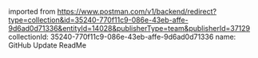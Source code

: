 imported from https://www.postman.com/v1/backend/redirect?type=collection&id=35240-770f11c9-086e-43eb-affe-9d6ad0d71336&entityId=14028&publisherType=team&publisherId=37129
collectionId: 35240-770f11c9-086e-43eb-affe-9d6ad0d71336
name: GitHub Update ReadMe